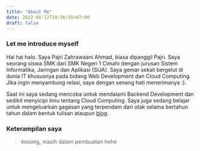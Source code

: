 ```yaml
---
title: "About Me"
date: 2022-06-12T19:56:55+07:00
draft: false
---
```


### Let me introduce myself
Hai hai halo. Saya Pajri Zahrawaani Ahmad, biasa dipanggil Pajri. Saya seorang siswa SMK dari SMK Negeri 1 Cimahi dengan jurusan Sistem Informatika, Jaringan dan Aplikasi (SIJA). Saya gemar sekali bergelut di dunia IT khususnya pada bidang Web Development dan Cloud Computing. Jika ingin menyambung relasi, saya dengan senang hati menerimanya :).

Saat ini saya sedang mencoba untuk mendalami Backend Development dan sedikit menyicipi ilmu tentang Cloud Computing. Saya juga sedang belajar untuk mengeluarkan gagasan yang terpendam dari otak selama bertahun tahun dalam bentuk tulisan ataupun [blog](/posts/).

### Keterampilan saya
> kosong, masih dalam pembuatan hehe